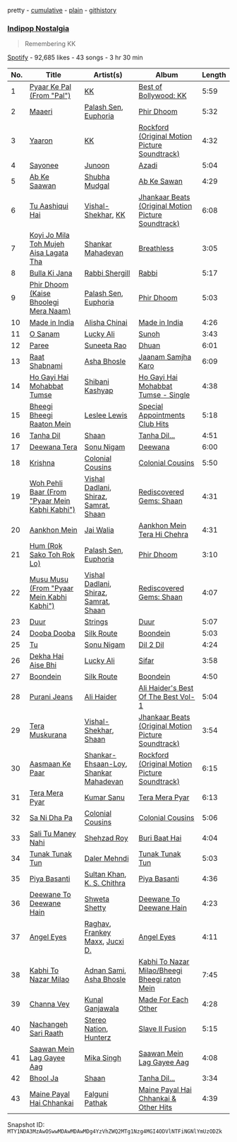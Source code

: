pretty - [cumulative](/playlists/cumulative/37i9dQZF1DX0Uo5pVktwNd.md) - [plain](/playlists/plain/37i9dQZF1DX0Uo5pVktwNd) - [githistory](https://github.githistory.xyz/mackorone/spotify-playlist-archive/blob/main/playlists/plain/37i9dQZF1DX0Uo5pVktwNd)

### [Indipop Nostalgia](https://open.spotify.com/playlist/37i9dQZF1DX0Uo5pVktwNd)

> Remembering KK

[Spotify](https://open.spotify.com/user/spotify) - 92,685 likes - 43 songs - 3 hr 30 min

| No. | Title | Artist(s) | Album | Length |
|---|---|---|---|---|
| 1 | [Pyaar Ke Pal \(From "Pal"\)](https://open.spotify.com/track/7dzXBjG9GHuvvpb0YkiZP2) | [KK](https://open.spotify.com/artist/4fEkbug6kZzzJ8eYX6Kbbp) | [Best of Bollywood: KK](https://open.spotify.com/album/1RNb1kwVUmpsCb0ncWeuKJ) | 5:59 |
| 2 | [Maaeri](https://open.spotify.com/track/6Fvdk2eTzxEa9JsUUa1kP2) | [Palash Sen](https://open.spotify.com/artist/33132SkzbRbOGL6fQBWHqQ), [Euphoria](https://open.spotify.com/artist/5puYkZFJ4JkrJGEYnMSNVd) | [Phir Dhoom](https://open.spotify.com/album/1FAKBNAnlQmLrQGu9CPFhj) | 5:32 |
| 3 | [Yaaron](https://open.spotify.com/track/55wP1blaV9Vlr1MTsG8ceh) | [KK](https://open.spotify.com/artist/4fEkbug6kZzzJ8eYX6Kbbp) | [Rockford \(Original Motion Picture Soundtrack\)](https://open.spotify.com/album/0LUE9RNRU8IpGGYbpjtJpC) | 4:32 |
| 4 | [Sayonee](https://open.spotify.com/track/075QYa566prNemChnZDEY1) | [Junoon](https://open.spotify.com/artist/6nyfDdTwCLGrbCFikT8PTK) | [Azadi](https://open.spotify.com/album/5xLL0ENxSbpHlSjstHntIM) | 5:04 |
| 5 | [Ab Ke Saawan](https://open.spotify.com/track/3f6lUIjrM4b5jOjKmwcPK5) | [Shubha Mudgal](https://open.spotify.com/artist/1cXjeY6DeuvHqOLioXcHZk) | [Ab Ke Sawan](https://open.spotify.com/album/2VQ9C15delsfFKIqbQwscv) | 4:29 |
| 6 | [Tu Aashiqui Hai](https://open.spotify.com/track/2vuhZrEHS25D8xNQTSvuuj) | [Vishal\-Shekhar](https://open.spotify.com/artist/6Mv8GjQa7LKUGCAqa9qqdb), [KK](https://open.spotify.com/artist/4fEkbug6kZzzJ8eYX6Kbbp) | [Jhankaar Beats \(Original Motion Picture Soundtrack\)](https://open.spotify.com/album/4yuwmFWvqSnCi2XaS13baP) | 6:08 |
| 7 | [Koyi Jo Mila Toh Mujeh Aisa Lagata Tha](https://open.spotify.com/track/3Uy8cbGXOrZRCR6YGdPBrr) | [Shankar Mahadevan](https://open.spotify.com/artist/1SJOL9HJ08YOn92lFcYf8a) | [Breathless](https://open.spotify.com/album/4jQCpF7PQfcIjZY3omeXZq) | 3:05 |
| 8 | [Bulla Ki Jana](https://open.spotify.com/track/1TrC5A54xNaztYCyFWF4dj) | [Rabbi Shergill](https://open.spotify.com/artist/7eYwycsUoAQLxKF1MNEvVa) | [Rabbi](https://open.spotify.com/album/7qYDD5oxBq3ikNV9cgbyjo) | 5:17 |
| 9 | [Phir Dhoom \(Kaise Bhoolegi Mera Naam\)](https://open.spotify.com/track/3UBehIY2U0LXORmDyOhy4O) | [Palash Sen](https://open.spotify.com/artist/33132SkzbRbOGL6fQBWHqQ), [Euphoria](https://open.spotify.com/artist/5puYkZFJ4JkrJGEYnMSNVd) | [Phir Dhoom](https://open.spotify.com/album/1FAKBNAnlQmLrQGu9CPFhj) | 5:03 |
| 10 | [Made in India](https://open.spotify.com/track/6NVGAoLnJaooF97t8Kgs78) | [Alisha Chinai](https://open.spotify.com/artist/4mBxoO0pAcMbAwuTcrcLMc) | [Made in India](https://open.spotify.com/album/6RU0wl99jN8GaFtD0BXCZ3) | 4:26 |
| 11 | [O Sanam](https://open.spotify.com/track/5oYRr51VatOtkFeEOursuZ) | [Lucky Ali](https://open.spotify.com/artist/2L16nDKTxhFGaDriR2AHTB) | [Sunoh](https://open.spotify.com/album/54mRGBCsNzGVGhVPenUnvt) | 3:43 |
| 12 | [Paree](https://open.spotify.com/track/7xlZrgxFI83OCzNYFyO50x) | [Suneeta Rao](https://open.spotify.com/artist/5BzzAgWSH6Q4yPQOAKeWRd) | [Dhuan](https://open.spotify.com/album/3aM2nInNBIUFZRbzevm0Jp) | 6:01 |
| 13 | [Raat Shabnami](https://open.spotify.com/track/0t6B3uOAmzEzf1o7fandDd) | [Asha Bhosle](https://open.spotify.com/artist/5as8A4G47Ohu9NSWs3Je8U) | [Jaanam Samjha Karo](https://open.spotify.com/album/0LbuyS4guhU6d1LcfmpD0a) | 6:09 |
| 14 | [Ho Gayi Hai Mohabbat Tumse](https://open.spotify.com/track/5EAE2BxFMZVLFkHtKbXVMf) | [Shibani Kashyap](https://open.spotify.com/artist/3C7kSV4XIr4XrrNctgAG1v) | [Ho Gayi Hai Mohabbat Tumse \- Single](https://open.spotify.com/album/6rbBQzYNhPr7bOSpHK4tsI) | 4:38 |
| 15 | [Bheegi Bheegi Raaton Mein](https://open.spotify.com/track/4TmChFpXW2tqpl6BPkqdMT) | [Leslee Lewis](https://open.spotify.com/artist/42mDOvp3BiaMBM3ae4zWwV) | [Special Appointments Club Hits](https://open.spotify.com/album/37lrx3ZoHvA22wjKzeWoE7) | 5:18 |
| 16 | [Tanha Dil](https://open.spotify.com/track/4kO9vFarqUPNwlgFnVNgVh) | [Shaan](https://open.spotify.com/artist/5cB4d4jPYjMT326sjihQ4m) | [Tanha Dil...](https://open.spotify.com/album/2jU79jkhy5puSK6sQsDOH4) | 4:51 |
| 17 | [Deewana Tera](https://open.spotify.com/track/2bJZCUnAI9Se6MmtQy8Fcv) | [Sonu Nigam](https://open.spotify.com/artist/1dVygo6tRFXC8CSWURQJq2) | [Deewana](https://open.spotify.com/album/1dVyr572avgdyQPtLoEWnI) | 6:00 |
| 18 | [Krishna](https://open.spotify.com/track/6g57S5SIlzmWBru2l6uFjM) | [Colonial Cousins](https://open.spotify.com/artist/5gPmyKuAUQRa75lvYq5x5P) | [Colonial Cousins](https://open.spotify.com/album/7id1SVPPWJwE62WmPEhCOC) | 5:50 |
| 19 | [Woh Pehli Baar \(From "Pyaar Mein Kabhi Kabhi"\)](https://open.spotify.com/track/4Jm3Fekmlk6x2uANbmji2L) | [Vishal Dadlani](https://open.spotify.com/artist/6CXEwIaXYfVJ84biCxqc9k), [Shiraz](https://open.spotify.com/artist/7xVc0E3yppOTdqFbG7fYkA), [Samrat](https://open.spotify.com/artist/5RwriSLPFn4NLfH0ln4wT2), [Shaan](https://open.spotify.com/artist/5cB4d4jPYjMT326sjihQ4m) | [Rediscovered Gems: Shaan](https://open.spotify.com/album/3UpecWk3GRINATioR0ZlKz) | 4:31 |
| 20 | [Aankhon Mein](https://open.spotify.com/track/77y2yW2spk3HCkZXjlbhCD) | [Jai Walia](https://open.spotify.com/artist/7gb0T42rJzDEc83fXialHZ) | [Aankhon Mein Tera Hi Chehra](https://open.spotify.com/album/6mCDTT1XGTf48p6FkK9qFL) | 4:31 |
| 21 | [Hum \(Rok Sako Toh Rok Lo\)](https://open.spotify.com/track/6fvPWnXJ2F0yGAOXU1dCqa) | [Palash Sen](https://open.spotify.com/artist/33132SkzbRbOGL6fQBWHqQ), [Euphoria](https://open.spotify.com/artist/5puYkZFJ4JkrJGEYnMSNVd) | [Phir Dhoom](https://open.spotify.com/album/1FAKBNAnlQmLrQGu9CPFhj) | 3:10 |
| 22 | [Musu Musu \(From "Pyaar Mein Kabhi Kabhi"\)](https://open.spotify.com/track/3akTx7f3zkKeQI9jPOziL3) | [Vishal Dadlani](https://open.spotify.com/artist/6CXEwIaXYfVJ84biCxqc9k), [Shiraz](https://open.spotify.com/artist/7xVc0E3yppOTdqFbG7fYkA), [Samrat](https://open.spotify.com/artist/5RwriSLPFn4NLfH0ln4wT2), [Shaan](https://open.spotify.com/artist/5cB4d4jPYjMT326sjihQ4m) | [Rediscovered Gems: Shaan](https://open.spotify.com/album/3UpecWk3GRINATioR0ZlKz) | 4:07 |
| 23 | [Duur](https://open.spotify.com/track/5Gl780bmLH2msWJ8kgCINq) | [Strings](https://open.spotify.com/artist/2fizRsm6KDWZvysU00yZrX) | [Duur](https://open.spotify.com/album/5MDx3qMlEeLqvYeR1fNzg4) | 5:07 |
| 24 | [Dooba Dooba](https://open.spotify.com/track/61IEe4ujPKOU7OIyubydfz) | [Silk Route](https://open.spotify.com/artist/759QiRQCMliwkrJqosHbmm) | [Boondein](https://open.spotify.com/album/6xr5iebhf8ArsIzWs33OYk) | 5:03 |
| 25 | [Tu](https://open.spotify.com/track/0T24T41ZMfp5pMGU02mFu3) | [Sonu Nigam](https://open.spotify.com/artist/1dVygo6tRFXC8CSWURQJq2) | [Dil 2 Dil](https://open.spotify.com/album/50JH6OeMZo0F7XscrPFVJ4) | 4:24 |
| 26 | [Dekha Hai Aise Bhi](https://open.spotify.com/track/0GybyL5gY2kSLgiSwauFei) | [Lucky Ali](https://open.spotify.com/artist/2L16nDKTxhFGaDriR2AHTB) | [Sifar](https://open.spotify.com/album/0aHRE11myjLyOfFgEb8LpF) | 3:58 |
| 27 | [Boondein](https://open.spotify.com/track/2l4w5ctthghnZXpekYyBn4) | [Silk Route](https://open.spotify.com/artist/759QiRQCMliwkrJqosHbmm) | [Boondein](https://open.spotify.com/album/6xr5iebhf8ArsIzWs33OYk) | 4:50 |
| 28 | [Purani Jeans](https://open.spotify.com/track/1fuM2tWkr4LC48kiGTerSX) | [Ali Haider](https://open.spotify.com/artist/6fJXLs7sAIUz7TLJwe1HqY) | [Ali Haider's Best Of The Best Vol\- 1](https://open.spotify.com/album/2Q4YL0QgSL985YNjtFWYkA) | 5:04 |
| 29 | [Tera Muskurana](https://open.spotify.com/track/4XTafny8oCnB6DSS7EFeH1) | [Vishal\-Shekhar](https://open.spotify.com/artist/6Mv8GjQa7LKUGCAqa9qqdb), [Shaan](https://open.spotify.com/artist/5cB4d4jPYjMT326sjihQ4m) | [Jhankaar Beats \(Original Motion Picture Soundtrack\)](https://open.spotify.com/album/4yuwmFWvqSnCi2XaS13baP) | 3:54 |
| 30 | [Aasmaan Ke Paar](https://open.spotify.com/track/1wYJfvpYirtoh4fsc7Bo6n) | [Shankar\-Ehsaan\-Loy](https://open.spotify.com/artist/0L5GV6LN8SWWUWIdBbTLTZ), [Shankar Mahadevan](https://open.spotify.com/artist/1SJOL9HJ08YOn92lFcYf8a) | [Rockford \(Original Motion Picture Soundtrack\)](https://open.spotify.com/album/0LUE9RNRU8IpGGYbpjtJpC) | 6:15 |
| 31 | [Tera Mera Pyar](https://open.spotify.com/track/5MXSLWGyPosYJ09LNu12SO) | [Kumar Sanu](https://open.spotify.com/artist/4K6blSRoklNdpw4mzLxwfn) | [Tera Mera Pyar](https://open.spotify.com/album/4M9hhlwnRqzJW7GYtIunml) | 6:13 |
| 32 | [Sa Ni Dha Pa](https://open.spotify.com/track/2sF9kShaPgkYHT2lr2OCy8) | [Colonial Cousins](https://open.spotify.com/artist/5gPmyKuAUQRa75lvYq5x5P) | [Colonial Cousins](https://open.spotify.com/album/7id1SVPPWJwE62WmPEhCOC) | 5:06 |
| 33 | [Sali Tu Maney Nahi](https://open.spotify.com/track/0TjKYEnNKghcdci6kKyeFK) | [Shehzad Roy](https://open.spotify.com/artist/2IoNBHUOfnf7hsUwBKr6l4) | [Buri Baat Hai](https://open.spotify.com/album/0OTlz9jTKBc1Ws8Ie8QyWu) | 4:04 |
| 34 | [Tunak Tunak Tun](https://open.spotify.com/track/131yybV7A3TmC34a0qE8u8) | [Daler Mehndi](https://open.spotify.com/artist/6wa1AsxB9oJP7lwNSmbcYx) | [Tunak Tunak Tun](https://open.spotify.com/album/0xEUOENXKtOMg0BVr34jur) | 5:03 |
| 35 | [Piya Basanti](https://open.spotify.com/track/4ZffnUdAzNy5HvcO3rphIP) | [Sultan Khan](https://open.spotify.com/artist/2eOZNXw0A4cQKmsVPpIcMY), [K\. S\. Chithra](https://open.spotify.com/artist/2IUtwMti1OiT3lkW6RubgH) | [Piya Basanti](https://open.spotify.com/album/54p1S3dlFHWke6HDdhyVj2) | 4:36 |
| 36 | [Deewane To Deewane Hain](https://open.spotify.com/track/5iTmzhI02fWKhVufRgAfvv) | [Shweta Shetty](https://open.spotify.com/artist/1481DePcEz5zp1q51z6dgn) | [Deewane To Deewane Hain](https://open.spotify.com/album/5mAYOAaJ3Dd9NlgjCK2B0Q) | 4:23 |
| 37 | [Angel Eyes](https://open.spotify.com/track/7ocWe921mNYUbG7oq47VHa) | [Raghav](https://open.spotify.com/artist/5PVSEFUT4Inqu3yEq56Ku9), [Frankey Maxx](https://open.spotify.com/artist/3SEDKbLCS18fjSBfWkIaHN), [Jucxi D.](https://open.spotify.com/artist/2NEhzN2aVE5rZ0qYRoP8jO) | [Angel Eyes](https://open.spotify.com/album/11bGclhH9B9N6cMeien55M) | 4:11 |
| 38 | [Kabhi To Nazar Milao](https://open.spotify.com/track/3bO7PoVn2Med6obuToYBLG) | [Adnan Sami](https://open.spotify.com/artist/0kJO65h553i1iGsZutBuqz), [Asha Bhosle](https://open.spotify.com/artist/5as8A4G47Ohu9NSWs3Je8U) | [Kabhi To Nazar Milao/Bheegi Bheegi raton Mein](https://open.spotify.com/album/3SRNLEnYOt0eRMfm9lWYd3) | 7:45 |
| 39 | [Channa Vey](https://open.spotify.com/track/6t4a5b9gsZ1TGs6z6v51Ku) | [Kunal Ganjawala](https://open.spotify.com/artist/3t4P7aXVor3NxlJPZxLzOQ) | [Made For Each Other](https://open.spotify.com/album/2u1N3D1QoFdxHZmNPAPY9g) | 4:28 |
| 40 | [Nachangeh Sari Raath](https://open.spotify.com/track/0tFVfArJG8BY54jo3UkADg) | [Stereo Nation](https://open.spotify.com/artist/4yg2tDrBwZAUD4d7eUGG0l), [Hunterz](https://open.spotify.com/artist/0G4H2fBVHbe6grWwuPH0uo) | [Slave II Fusion](https://open.spotify.com/album/7iEHiUNsbnpsGs72QFRzQg) | 5:15 |
| 41 | [Saawan Mein Lag Gayee Aag](https://open.spotify.com/track/3LZYmdTuRWMgajd91up13j) | [Mika Singh](https://open.spotify.com/artist/5T2I75UlGBcWd5nVyfmL13) | [Saawan Mein Lag Gayee Aag](https://open.spotify.com/album/1ZOAdeDl57AM0k8Em2X7Mv) | 4:08 |
| 42 | [Bhool Ja](https://open.spotify.com/track/7pCE1BHlNVbvIuqUEOGAj5) | [Shaan](https://open.spotify.com/artist/5cB4d4jPYjMT326sjihQ4m) | [Tanha Dil...](https://open.spotify.com/album/2jU79jkhy5puSK6sQsDOH4) | 3:34 |
| 43 | [Maine Payal Hai Chhankai](https://open.spotify.com/track/51EUKH2M1QGN50iGUlnxmU) | [Falguni Pathak](https://open.spotify.com/artist/6nAVJkZZ55jorZmO5bpezv) | [Maine Payal Hai Chhankai & Other Hits](https://open.spotify.com/album/4qahs4ZSSw4yVX6HIghALw) | 4:39 |

Snapshot ID: `MTY1NDA3MzAwOSwwMDAwMDAwMDg4YzVhZWQ2MTg1Nzg4MGI4ODVlNTFiNGNlYmUzODZk`
